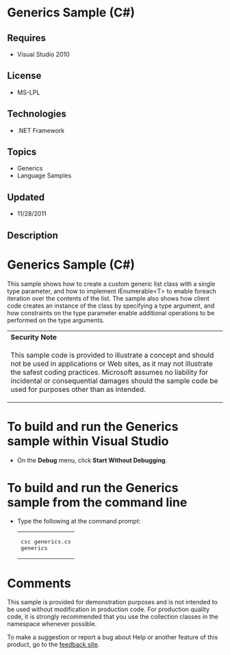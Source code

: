 # Generics Sample (C#)
## Requires
- Visual Studio 2010
## License
- MS-LPL
## Technologies
- .NET Framework
## Topics
- Generics
- Language Samples
## Updated
- 11/28/2011
## Description

<h1>
<h1>Generics Sample (C#)</h1>
<div id="mainSection">
<div id="mainBody">
<div id="allHistory" class="saveHistory"></div>
<p></p>
<p>This sample shows how to create a custom generic list class with a single type parameter, and how to implement IEnumerable&lt;T&gt; to enable foreach iteration over the contents of the list. The sample also shows how client code creates an instance of the
 class by specifying a type argument, and how constraints on the type parameter enable additional operations to be performed on the type arguments.</p>
<div class="alert">
<table width="100%" cellspacing="0" cellpadding="0">
<tbody>
<tr>
<th align="left">Security Note </th>
</tr>
<tr>
<td>
<p>This sample code is provided to illustrate a concept and should not be used in applications or Web sites, as it may not illustrate the safest coding practices. Microsoft assumes no liability for incidental or consequential damages should the sample code
 be used for purposes other than as intended.</p>
</td>
</tr>
</tbody>
</table>
</div>
<h1 class="heading">To build and run the Generics sample within Visual Studio</h1>
<div id="procedureSection1" class="section">
<ul>
<li>
<p>On the <b>Debug</b> menu, click <b>Start Without Debugging</b>.</p>
</li></ul>
</div>
<h1 class="heading">To build and run the Generics sample from the command line</h1>
<div id="procedureSection2" class="section">
<ul>
<li>
<p>Type the following at the command prompt: </p>
<div class="code"><span>
<table width="100%" cellspacing="0" cellpadding="0">
<tbody>
<tr>
<td colspan="2">
<pre>csc generics.cs
generics</pre>
</td>
</tr>
</tbody>
</table>
</span></div>
</li></ul>
</div>
<h1 class="heading">Comments</h1>
<div id="sectionSection0" class="seeAlsoNoToggleSection">
<p>This sample is provided for demonstration purposes and is not intended to be used without modification in production code. For production quality code, it is strongly recommended that you use the collection classes in the namespace whenever possible.
</p>
</div>
</div>
<div id="footer">
<div class="footerLine"></div>
To make a suggestion or report a bug about Help or another feature of this product, go to the
<a href="http://go.microsoft.com/fwlink/?LinkId=9790442">feedback site</a>. </div>
</div>
</h1>
